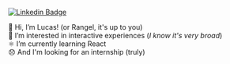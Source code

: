 [![Linkedin Badge](https://img.shields.io/badge/-/lucasrgcruz-blue?style=flat&logo=Linkedin&logoColor=white&link=https://www.linkedin.com/in/lucasrgcruz/)](https://www.linkedin.com/in/lucasrgcruz/)

👋 Hi, I’m Lucas! (or Rangel, it's up to you)  
🗿 I’m interested in interactive experiences (*I know it's very broad*)  
⚛️ I’m currently learning React  
😞 And I'm looking for an internship (truly)
